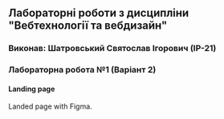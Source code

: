 ## Лабораторні роботи з дисципліни "Вебтехнології та вебдизайн"

### Виконав: Шатровський Святослав Ігорович (ІР-21)
### Лабораторна робота №1 (Варіант 2)

#### Landing page

Landed page with Figma.

